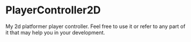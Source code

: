 # PlayerController2D
My 2d platformer player controller. Feel free to use it or refer to any part of it that may help you in your development.

